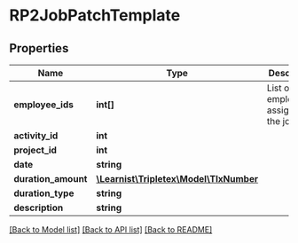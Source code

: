 # RP2JobPatchTemplate

## Properties
Name | Type | Description | Notes
------------ | ------------- | ------------- | -------------
**employee_ids** | **int[]** | List of employeeIds assigned to the job | [optional] 
**activity_id** | **int** |  | [optional] 
**project_id** | **int** |  | [optional] 
**date** | **string** |  | [optional] 
**duration_amount** | [**\Learnist\Tripletex\Model\TlxNumber**](TlxNumber.md) |  | [optional] 
**duration_type** | **string** |  | [optional] 
**description** | **string** |  | [optional] 

[[Back to Model list]](../../README.md#documentation-for-models) [[Back to API list]](../../README.md#documentation-for-api-endpoints) [[Back to README]](../../README.md)

